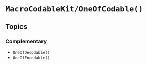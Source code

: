 #  ``MacroCodableKit/OneOfCodable()``

## Topics

### Complementary

- ``OneOfDecodable()``
- ``OneOfEncodable()``
